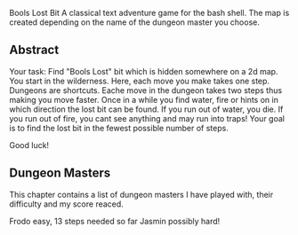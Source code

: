 Bools Lost Bit
A classical text adventure game for the bash shell. 
The map is created depending on the name of the dungeon master you choose. 

Abstract
--------
Your task: Find "Bools Lost" bit which is hidden somewhere on a 2d map. You start in the wilderness.
Here, each move you make takes one step. Dungeons are shortcuts. Eache move in the dungeon takes
two steps thus making  you move faster. Once in a while you find water, fire or hints on in which 
direction the lost bit can be found. If you run out of water, you die. If you run out of fire, you
cant see anything and may run into traps! Your goal is to find the lost bit in the fewest possible
number of steps.

Good luck! 

Dungeon Masters
---------------
This chapter contains a list of dungeon masters I have played with, their difficulty and my score reaced. 

Frodo	     easy, 13 steps needed so far
Jasmin	     possibly hard!

